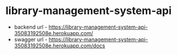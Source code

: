 # library-management-system-api

- backend url - https://library-management-system-api-35083192508e.herokuapp.com/
- swagger url - https://library-management-system-api-35083192508e.herokuapp.com/docs